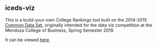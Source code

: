 ## iceds-viz

This is a build-your-own College Rankings tool built on the 2014-2015 [Common Data Set](https://www.luc.edu/oie/institutionaldata/commondataset/), originally intended for the data viz competition at the Mendoza College of Business, Spring Semester 2019. 

It can be viewed [here](jtcond13.github.io/iceds-viz/).

